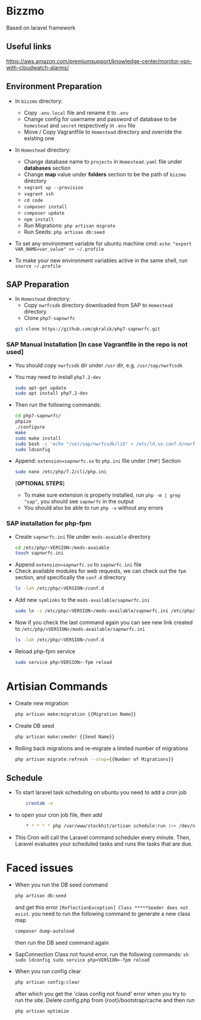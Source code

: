 # Bizzmo
Based on laravel framework

## Useful links
https://aws.amazon.com/premiumsupport/knowledge-center/monitor-vpn-with-cloudwatch-alarms/


## Environment Preparation
- In `bizzmo` directory: 
    - Copy `.env.local` file and rename it to `.env`
    - Change config for username and password of database to be `homestead` and `secret` respectively in `.env` file
    - Move / Copy Vagrantfile to `Homestead` directory and override the existing one

- In `Homestead` directory: 
    - Change database name to `projectx` in `Homestead.yaml` file under **databases** section
    - Change **map** value under **folders** section to be the path of `bizzmo` directory
    - `vagrant up --provision`
    - `vagrant ssh`
    - `cd code`
    - `composer install`
    - `composer update`
    - `npm install`
    - Run Migrations: `php artisan migrate`
    - Run Seeds: `php artisan db:seed`

- To set any environment variable for ubuntu machine cmd: `echo "export VAR_NAME=var_value" >> ~/.profile`
- To make your new environment variables active in the same shell, run `source ~/.profile`

## SAP Preparation 
- In `Homestead` directory: 
	- Copy `nwrfcsdk` directory downloaded from SAP to `Homestead` directory
	- Clone `php7-sapnwrfc`
	```sh
    git clone https://github.com/gkralik/php7-sapnwrfc.git
    ```
### SAP Manual Installation [**In case Vagrantfile in the repo is not used**]
- You should copy `nwrfcsdk` dir under `/usr` dir, e.g. `/usr/sap/nwrfcsdk`
- You may need to install `php7.2-dev`
	```sh
	sudo apt-get update 
	sudo apt install php7.2-dev
	```
- Then run the following commands:
	```sh
	cd php7-sapnwrfc/
	phpize
	./configure
	make
	sudo make install
	sudo bash -c 'echo "/usr/sap/nwrfcsdk/lib" > /etc/ld.so.conf.d/nwrfcsdk.conf'
	sudo ldconfig
	```

- Append: `extension=sapnwrfc.so` to `php.ini` file under `[PHP]` Section
	```sh
    sudo nano /etc/php/7.2/cli/php.ini
	```

	[**OPTIONAL STEPS**]
	- To make sure extension is properly installed, run `php -m | grep "sap"`, you should see `sapnwrfc` in the output
	- You should also be able to run `php -v` without any errors

### SAP installation for php-fpm
- Create `sapnwrfc.ini` file under `mods-avaiable` directory
	```sh
	cd /etc/php/<VERSION>/mods-avaiable
	touch sapnwrfc.ini
	```
- Append `extension=sapnwrfc.so` to `sapnwrfc.ini` file
- Check available modules for web requests, we can check out the `fpm` section, and specifically the `conf.d` directory
	```sh
	ls -lah /etc/php/<VERSION>/conf.d
	```
- Add new `symlinks` to the `mods-available/sapnwrfc.ini`
	```sh
	sudo ln -s /etc/php/<VERSION>/mods-available/sapnwrfc.ini /etc/php/<VERSION>/fpm/conf.d/20-sapnwrfc.ini
	```
- Now if you check the last command again you can see new link created to `/etc/php/<VERSION>/mods-available/sapnwrfc.ini`
	```sh
	ls -lah /etc/php/<VERSION>/conf.d
	```
- Reload php-fpm service
	```sh
	sudo service php<VERSION>-fpm reload
	```

# Artisian Commands

- Create new migration
	```sh
	php artisan make:migration {{Migration Name}}
	```

- Create DB seed
	```sh
	php artisan make:seeder {{Seed Name}}
	```

- Rolling back migrations and re-migrate a limited number of migrations
	```sh
	php artisan migrate:refresh --step={{Number of Migrations}}
	```	

## Schedule
- To start laravel task scheduling on ubuntu you need to add a cron job
	```sh
		crontab -e
	```
- to open your cron job file, then add
	```sh
		* * * * * php /var/www/stockhit/artisan schedule:run 1>> /dev/null 2>&1
	```
- This Cron will call the Laravel command scheduler every minute. Then, Laravel evaluates your scheduled tasks and runs the tasks that are due.

# Faced issues
 - When you run the DB seed command 
	```sh
	php artisan db:seed
	```
 	and get this error `[ReflectionException] Class *****Seeder does not exist`. you need to run the following command to generate a new class map
 	```sh
	composer dump-autoload
	```
	then run the DB seed command again

 - SapConnection Class not found error, run the following commands:
		```sh
		sudo ldconfig
		sudo service php<VERSION>-fpm reload
		```
 - When you run config clear
	```sh
	php artisan config:clear
	```
	after which you get the 'class config not found' error when you try to run the site. Delete config.php from {root}/bootstrap/cache and then run
	```sh
	php artisan optimize
	```
